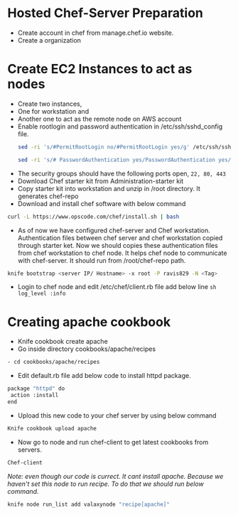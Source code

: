 # Hosted Chef-Server Preparation
 - Create account in chef from manage.chef.io website. 
 - Create a organization

# Create EC2 Instances to act as nodes
 - Create two instances,
  - One for workstation and 
  - Another one to act as the remote node on AWS account
 - Enable rootlogin and password authentication in /etc/ssh/sshd_config file.
	```sh
	sed -ri 's/#PermitRootLogin no/#PermitRootLogin yes/g' /etc/ssh/ssh_config
	
	sed -ri 's/# PasswordAuthentication yes/PasswordAuthentication yes/g' /etc/ssh/ssh_config
	```
 - The security groups should have the following ports open, `22, 80, 443`
 - Download Chef starter kit from Administration-starter kit
 - Copy starter kit into workstation and unzip in /root directory. It generates chef-repo
 - Download and install chef software with below command
```sh
curl -L https://www.opscode.com/chef/install.sh | bash
```
 - As of now we have configured chef-server and Chef workstation. Authentication files between chef server and chef workstation copied through starter ket.  Now we should copies these authentication files from chef workstation to chef node. It helps chef node to communicate with chef-server. It should run from /root/chef-repo path. 
```sh
knife bootstrap <server IP/ Hostname> -x root -P ravis829 -N <Tag>
```
 - Login to chef node and edit /etc/chef/client.rb file add below line
```sh log_level	:info ```


# Creating apache cookbook
- Knife cookbook create apache
- Go inside directory cookbooks/apache/recipes 
```sh	
- cd cookbooks/apache/recipes
```
- Edit default.rb file add below code to install httpd package.
```sh
package "httpd" do
 action :install
end
```
- Upload this new code to your chef server by using below command
```sh
Knife cookbook upload apache
```
- Now go to node and run chef-client to get latest cookbooks from servers.
```sh
Chef-client
```
_Note: even though our code is currect. It cant install apache. Because we haven’t set this node to run recipe. To do that we should run below command._
```sh
knife node run_list add valaxynode "recipe[apache]"
```
